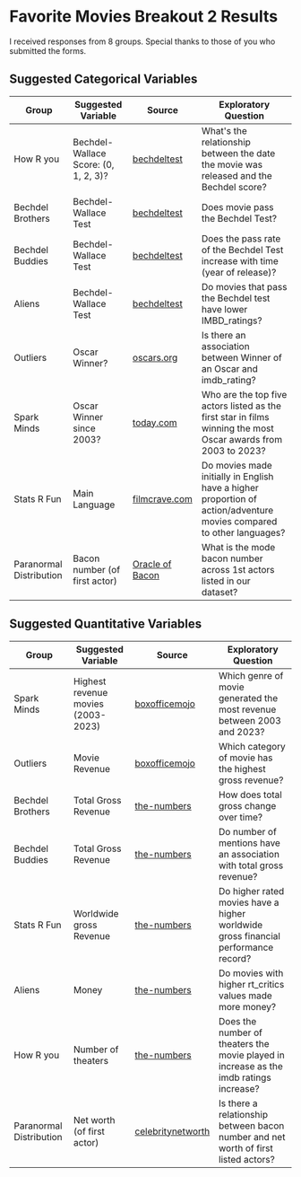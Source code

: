 # Favorite Movies Breakout 2 Results

I received responses from 8 groups. Special thanks to those of you who submitted the forms.

## Suggested Categorical Variables

Group | Suggested Variable | Source | Exploratory Question
--------- | ---------------- | ------------- | ---------------------------------------------------------------------
How R you | Bechdel-Wallace Score: (0, 1, 2, 3)? | [bechdeltest](https://bechdeltest.com/) | What's the relationship between the date the movie was released and the Bechdel score? 
Bechdel Brothers | Bechdel-Wallace Test | [bechdeltest](https://bechdeltest.com/) | Does movie pass the Bechdel Test?
Bechdel Buddies | Bechdel-Wallace Test | [bechdeltest](https://bechdeltest.com/) | Does the pass rate of the Bechdel Test increase with time (year of release)?  
Aliens | Bechdel-Wallace Test | [bechdeltest](https://bechdeltest.com/) | Do movies that pass the Bechdel test have lower IMBD_ratings?
Outliers | Oscar Winner? | [oscars.org](https://www.oscars.org/oscars/ceremonies/2023) | Is there an association between Winner of an Oscar and imdb_rating?
Spark Minds | Oscar Winner since 2003? | [today.com](https://www.today.com/popculture/complete-list-every-best-picture-oscar-winner-ever-t107617) | Who are the top five actors listed as the first star in films winning the most Oscar awards from 2003 to 2023?
Stats R Fun	| Main Language | [filmcrave.com](https://www.filmcrave.com/list_language_movie.php?language=English) | Do movies made initially in English have a higher proportion of action/adventure movies compared to other languages?
Paranormal Distribution | Bacon number (of first actor) | [Oracle of Bacon](https://oracleofbacon.org/) | What is the mode bacon number across 1st actors listed in our dataset? 

## Suggested Quantitative Variables

Group | Suggested Variable | Source | Exploratory Question
--------- | ---------------- | ------------- | ---------------------------------------------------------------------
Spark Minds | Highest revenue movies (2003-2023) | [boxofficemojo](https://www.boxofficemojo.com/year/) | Which genre of movie generated the most revenue between 2003 and 2023?
Outliers | Movie Revenue | [boxofficemojo](https://www.boxofficemojo.com/year/) | Which category of movie has the highest gross revenue?
Bechdel Brothers | Total Gross Revenue | [the-numbers](https://www.the-numbers.com/) | How does total gross change over time?
Bechdel Buddies  | Total Gross Revenue  | [the-numbers](https://www.the-numbers.com/) | Do number of mentions have an association with total gross revenue?  
Stats R Fun | Worldwide gross Revenue | [the-numbers](https://www.the-numbers.com/) | Do higher rated movies have a higher worldwide gross financial performance record?
Aliens | Money  | [the-numbers](https://www.the-numbers.com/) | Do movies with higher rt_critics values made more money?
How R you | Number of theaters  | [the-numbers](https://www.the-numbers.com/) | Does the number of theaters the movie played in increase as the imdb ratings increase? 
Paranormal Distribution | Net worth (of first actor)  | [celebritynetworth](https://www.celebritynetworth.com/) | Is there a relationship between bacon number and net worth of first listed actors? 
